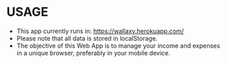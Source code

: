 # USAGE
- This app currently runs in: https://wallaxy.herokuapp.com/ 
- Please note that all data is stored in localStorage. 
- The objective of this Web App is to manage your income and expenses in a unique browser, preferably in your mobile device.
